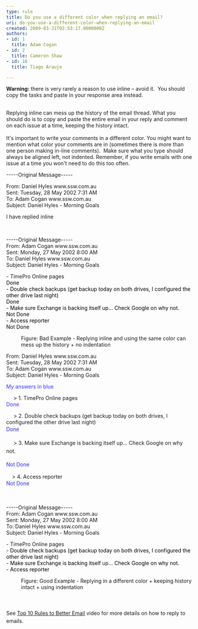 ```yaml
---
type: rule
title: Do you use a different color when replying an email?
uri: do-you-use-a-different-color-when-replying-an-email
created: 2009-03-31T02:53:17.0000000Z
authors:
- id: 1
  title: Adam Cogan
- id: 2
  title: Cameron Shaw
- id: 16
  title: Tiago Araujo

---
```




<span class='intro'> <p class="ssw15-rteElement-InfoBox"><b>Warning&#58;</b> there is very rarely a reason to use inline – avoid it.&#160; You should copy the tasks and paste in your response area ​instead.<br></p><div><br></div><div>Replying inline can mess up the history of the email thread. What you should do is to&#160;copy and paste the entire email in your reply and comment on each issue at a time, keeping the history intact.<br><br>It's important to write your comments in a different color. You might want to mention what color your comments are in (sometimes there is more than one person making in-line comments).&#160; Make sure what you type should always be aligned left, not indented. Remember, if you write emails with one issue at a time you won't need to do this too often. <br></div> </span>

<span class="ms-rteCustom-GreyBox"> <p>-----Original Message-----</p>
   <p>From&#58; Daniel Hyles www.ssw.com.au<br>Sent&#58; Tuesday, 28 May 2002 7&#58;31 AM<br>To&#58; Adam Cogan www.ssw.com.au<br>Subject&#58; Daniel Hyles -&#160;Morning Goals</p>
   <p>I have replied inline&#160;<br></p><p><br></p>
   <p>-----Original Message-----<br>From&#58; Adam Cogan www.ssw.com.au<br>Sent&#58; Monday, 27 May 2002 8&#58;00 AM<br>To&#58; Daniel Hyles www.ssw.com.au&#160;<br>Subject&#58; Daniel Hyles - Morning Goals</p>
   <p>- TimePro Online pages<br><font style="color&#58;#000000;"><span class="RedText" style="color&#58;#000000;"><span style="color&#58;#000000;">Done</span></span><br style="color&#58;#000000;"><span style="color&#58;#000000;"> </span></font><span style="color&#58;#000000;">- Double check backups (get </span><span style="color&#58;#000000;">backup</span><span style="color&#58;#000000;"> today on both drives, I configured the other drive last night)</span><br style="color&#58;#000000;"><font style="color&#58;#000000;"><span class="RedText" style="color&#58;#000000;"><span style="color&#58;#000000;">Done</span></span><br style="color&#58;#000000;"><span style="color&#58;#000000;"> </span></font><span style="color&#58;#000000;">- Make sure Exchange is backing itself </span><span style="color&#58;#000000;">up...</span><span style="color&#58;#000000;"> Check Google on why not.</span><br style="color&#58;#000000;"><span class="RedText" style="color&#58;#000000;"><font style="color&#58;#000000;"><span style="color&#58;#000000;">Not Done</span></font></span><br style="color&#58;#000000;"><span style="color&#58;#000000;">- Access reporter</span><br style="color&#58;#000000;"><font color="#ff0000"><span class="RedText" style="color&#58;#000000;"><span style="color&#58;#000000;">Not Done</span></span> </font></p></span> <dd class="ssw15-rteElement-FigureBad"> Figure&#58;&#160;Bad Example - Replying inline and&#160;using the same color can mess up the history + no indentation&#160;<br></dd><span class="ms-rteCustom-GreyBox"><p></p><p>From&#58; Daniel Hyles www.ssw.com.au<br>Sent&#58; Tuesday, 28 May 2002 7&#58;31 AM<br>To&#58; Adam Cogan www.ssw.com.au<br>Subject&#58; Daniel Hyles - Morning Goals<br></p><p><span style="color&#58;#3333ff;">My answers in blue​</span><br></p><p>&#160; &#160; &#160;&gt; 1. TimePro Online pages<br><span style="color&#58;#3333ff;">Done</span><br></p><p>&#160; &#160; &#160;&gt; 2.&#160;Double check backups (get&#160;backup&#160;today on both drives, I configured the other drive last night)<br><span style="color&#58;#3333ff;line-height&#58;20.8px;background-color&#58;#f5f5f5;">Done</span><span style="line-height&#58;1.6;"><br></span></p><p><span style="line-height&#58;1.6;">&#160; &#160; &#160;&gt; 3. Make sure Exchange is backing itself&#160;up...&#160;Check Google on why not.</span><br></p><p><span style="color&#58;#3333ff;line-height&#58;20.8px;background-color&#58;#f5f5f5;">Not Done</span><br></p><p>&#160; &#160; &gt; 4.&#160;Access reporter<br><span style="color&#58;#3333ff;line-height&#58;20.8px;background-color&#58;#f5f5f5;">Not Done</span><br></p><p><br></p><p>-----Original Message-----<br>From&#58; Adam Cogan www.ssw.com.au<br>Sent&#58; Monday, 27 May 2002 8&#58;00 AM<br>To&#58; Daniel Hyles www.ssw.com.au&#160;<br>Subject&#58; Daniel Hyles -&#160;Morning Goals​<br></p><p>- TimePro Online pages<font style="color&#58;#000000;"><br></font><span style="color&#58;#000000;">- Double check backups (get&#160;</span><span style="color&#58;#000000;">backup</span><span style="color&#58;#000000;">&#160;today on both drives, I configured the other drive last night)</span><font style="color&#58;#000000;"><br></font><span style="color&#58;#000000;">- Make sure Exchange is backing itself&#160;</span>up...<span style="color&#58;#000000;">&#160;Check Google on why not.</span><br style="color&#58;#000000;"><span style="color&#58;#000000;">- Access reporter</span><br></p></span><dd class="ssw15-rteElement-FigureGood">Figure&#58;&#160;Good Example - Replying in a different color + keeping history intact + using indentation <br></dd><p><span style="line-height&#58;1.6;"><br></span></p><p><span style="line-height&#58;1.6;">See</span><span style="line-height&#58;20px;">&#160;</span><a href="https&#58;//tv.ssw.com/top-rules-to-better-email-by-ulysses-maclaren/" style="line-height&#58;20px;">Top 10 Rules to Bet​ter Email</a><span style="line-height&#58;20px;"> video for more details on how to reply to emails.</span><br></p>


